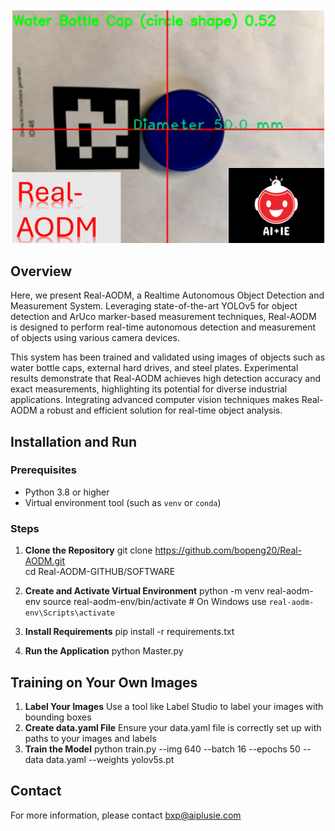 
![Sample Image](SOFTWARE/sample.png)

## Overview
Here, we present Real-AODM, a Realtime Autonomous Object Detection and Measurement System. Leveraging state-of-the-art YOLOv5 for object detection and ArUco marker-based measurement techniques, Real-AODM is designed to perform real-time autonomous detection and measurement of objects using various camera devices.

This system has been trained and validated using images of objects such as water bottle caps, external hard drives, and steel plates. Experimental results demonstrate that Real-AODM achieves high detection accuracy and exact measurements, highlighting its potential for diverse industrial applications. Integrating advanced computer vision techniques makes Real-AODM a robust and efficient solution for real-time object analysis.

## Installation and Run

### Prerequisites
- Python 3.8 or higher
- Virtual environment tool (such as `venv` or `conda`)

### Steps

1. **Clone the Repository**
   git clone https://github.com/bopeng20/Real-AODM.git  
   cd Real-AODM-GITHUB/SOFTWARE

3. **Create and Activate Virtual Environment**
   python -m venv real-aodm-env
   source real-aodm-env/bin/activate  # On Windows use `real-aodm-env\Scripts\activate`

4. **Install Requirements**
   pip install -r requirements.txt

5. **Run the Application**
   python Master.py

## Training on Your Own Images

1. **Label Your Images**
   Use a tool like Label Studio to label your images with bounding boxes
2. **Create data.yaml File**
   Ensure your data.yaml file is correctly set up with paths to your images and labels
3. **Train the Model**
   python train.py --img 640 --batch 16 --epochs 50 --data data.yaml --weights yolov5s.pt

## Contact

For more information, please contact bxp@aiplusie.com

